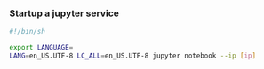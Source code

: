 ### Startup a jupyter service
```bash
#!/bin/sh

export LANGUAGE=
LANG=en_US.UTF-8 LC_ALL=en_US.UTF-8 jupyter notebook --ip [ip]
```

